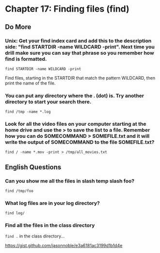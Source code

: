 
# Chapter 17: Finding files (find)

## Do More

### Unix: Get your find index card and add this to the description side: "find STARTDIR -name WILDCARD -print". Next time you drill make sure you can say that phrase so you remember how find is formatted.

`find STARTDIR -name WILDCARD -print`

Find files, starting in the STARTDIR that match the pattern WILDCARD, then print the name of the file.

### You can put any directory where the . (dot) is. Try another directory to start your search there.

`find /tmp -name *.log`

### Look for all the video files on your computer starting at the home drive and use the > to save the list to a file. Remember how you can do SOMECOMMAND > SOMEFILE.txt and it will write the output of SOMECOMMAND to the file SOMEFILE.txt?

`find / -name *.mov -print > /tmp/all_movies.txt`
    
## English Questions

### Can you show me all the files in slash temp slash foo?

`find /tmp/foo`

### What log files are in your log directory?

`find log/`

### Find all the files in the class directory

`find .` in the class directory...

https://gist.github.com/jasonnoble/e3a6181ac3199d1b1d4e
